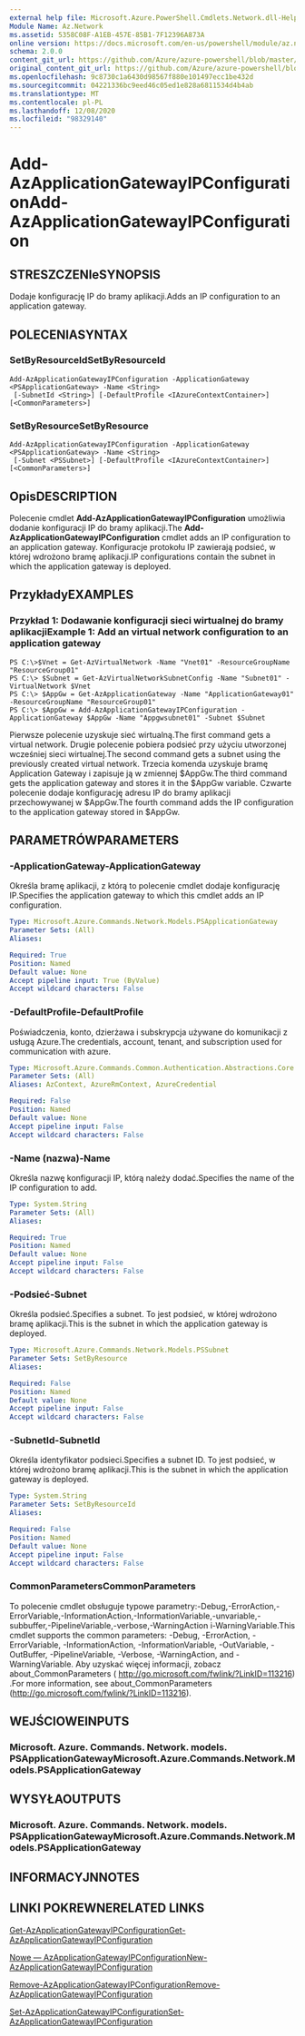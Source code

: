 ```yaml
---
external help file: Microsoft.Azure.PowerShell.Cmdlets.Network.dll-Help.xml
Module Name: Az.Network
ms.assetid: 5358C08F-A1EB-457E-85B1-7F12396A873A
online version: https://docs.microsoft.com/en-us/powershell/module/az.network/add-azapplicationgatewayipconfiguration
schema: 2.0.0
content_git_url: https://github.com/Azure/azure-powershell/blob/master/src/Network/Network/help/Add-AzApplicationGatewayIPConfiguration.md
original_content_git_url: https://github.com/Azure/azure-powershell/blob/master/src/Network/Network/help/Add-AzApplicationGatewayIPConfiguration.md
ms.openlocfilehash: 9c8730c1a6430d98567f880e101497ecc1be432d
ms.sourcegitcommit: 04221336bc9eed46c05ed1e828a6811534d4b4ab
ms.translationtype: MT
ms.contentlocale: pl-PL
ms.lasthandoff: 12/08/2020
ms.locfileid: "98329140"
---
```

# <span data-ttu-id="dbfb6-101">Add-AzApplicationGatewayIPConfiguration</span><span class="sxs-lookup"><span data-stu-id="dbfb6-101">Add-AzApplicationGatewayIPConfiguration</span></span>

## <span data-ttu-id="dbfb6-102">STRESZCZENIe</span><span class="sxs-lookup"><span data-stu-id="dbfb6-102">SYNOPSIS</span></span>
<span data-ttu-id="dbfb6-103">Dodaje konfigurację IP do bramy aplikacji.</span><span class="sxs-lookup"><span data-stu-id="dbfb6-103">Adds an IP configuration to an application gateway.</span></span>

## <span data-ttu-id="dbfb6-104">POLECENIA</span><span class="sxs-lookup"><span data-stu-id="dbfb6-104">SYNTAX</span></span>

### <span data-ttu-id="dbfb6-105">SetByResourceId</span><span class="sxs-lookup"><span data-stu-id="dbfb6-105">SetByResourceId</span></span>
```
Add-AzApplicationGatewayIPConfiguration -ApplicationGateway <PSApplicationGateway> -Name <String>
 [-SubnetId <String>] [-DefaultProfile <IAzureContextContainer>] [<CommonParameters>]
```

### <span data-ttu-id="dbfb6-106">SetByResource</span><span class="sxs-lookup"><span data-stu-id="dbfb6-106">SetByResource</span></span>
```
Add-AzApplicationGatewayIPConfiguration -ApplicationGateway <PSApplicationGateway> -Name <String>
 [-Subnet <PSSubnet>] [-DefaultProfile <IAzureContextContainer>] [<CommonParameters>]
```

## <span data-ttu-id="dbfb6-107">Opis</span><span class="sxs-lookup"><span data-stu-id="dbfb6-107">DESCRIPTION</span></span>
<span data-ttu-id="dbfb6-108">Polecenie cmdlet **Add-AzApplicationGatewayIPConfiguration** umożliwia dodanie konfiguracji IP do bramy aplikacji.</span><span class="sxs-lookup"><span data-stu-id="dbfb6-108">The **Add-AzApplicationGatewayIPConfiguration** cmdlet adds an IP configuration to an application gateway.</span></span>
<span data-ttu-id="dbfb6-109">Konfiguracje protokołu IP zawierają podsieć, w której wdrożono bramę aplikacji.</span><span class="sxs-lookup"><span data-stu-id="dbfb6-109">IP configurations contain the subnet in which the application gateway is deployed.</span></span>

## <span data-ttu-id="dbfb6-110">Przykłady</span><span class="sxs-lookup"><span data-stu-id="dbfb6-110">EXAMPLES</span></span>

### <span data-ttu-id="dbfb6-111">Przykład 1: Dodawanie konfiguracji sieci wirtualnej do bramy aplikacji</span><span class="sxs-lookup"><span data-stu-id="dbfb6-111">Example 1: Add an virtual network configuration to an application gateway</span></span>
```
PS C:\>$Vnet = Get-AzVirtualNetwork -Name "Vnet01" -ResourceGroupName "ResourceGroup01"
PS C:\> $Subnet = Get-AzVirtualNetworkSubnetConfig -Name "Subnet01" -VirtualNetwork $Vnet 
PS C:\> $AppGw = Get-AzApplicationGateway -Name "ApplicationGateway01" -ResourceGroupName "ResourceGroup01"
PS C:\> $AppGw = Add-AzApplicationGatewayIPConfiguration -ApplicationGateway $AppGw -Name "Appgwsubnet01" -Subnet $Subnet
```

<span data-ttu-id="dbfb6-112">Pierwsze polecenie uzyskuje sieć wirtualną.</span><span class="sxs-lookup"><span data-stu-id="dbfb6-112">The first command gets a virtual network.</span></span>
<span data-ttu-id="dbfb6-113">Drugie polecenie pobiera podsieć przy użyciu utworzonej wcześniej sieci wirtualnej.</span><span class="sxs-lookup"><span data-stu-id="dbfb6-113">The second command gets a subnet using the previously created virtual network.</span></span>
<span data-ttu-id="dbfb6-114">Trzecia komenda uzyskuje bramę Application Gateway i zapisuje ją w zmiennej $AppGw.</span><span class="sxs-lookup"><span data-stu-id="dbfb6-114">The third command gets the application gateway and stores it in the $AppGw variable.</span></span>
<span data-ttu-id="dbfb6-115">Czwarte polecenie dodaje konfigurację adresu IP do bramy aplikacji przechowywanej w $AppGw.</span><span class="sxs-lookup"><span data-stu-id="dbfb6-115">The fourth command adds the IP configuration to the application gateway stored in $AppGw.</span></span>

## <span data-ttu-id="dbfb6-116">PARAMETRÓW</span><span class="sxs-lookup"><span data-stu-id="dbfb6-116">PARAMETERS</span></span>

### <span data-ttu-id="dbfb6-117">-ApplicationGateway</span><span class="sxs-lookup"><span data-stu-id="dbfb6-117">-ApplicationGateway</span></span>
<span data-ttu-id="dbfb6-118">Określa bramę aplikacji, z którą to polecenie cmdlet dodaje konfigurację IP.</span><span class="sxs-lookup"><span data-stu-id="dbfb6-118">Specifies the application gateway to which this cmdlet adds an IP configuration.</span></span>

```yaml
Type: Microsoft.Azure.Commands.Network.Models.PSApplicationGateway
Parameter Sets: (All)
Aliases:

Required: True
Position: Named
Default value: None
Accept pipeline input: True (ByValue)
Accept wildcard characters: False
```

### <span data-ttu-id="dbfb6-119">-DefaultProfile</span><span class="sxs-lookup"><span data-stu-id="dbfb6-119">-DefaultProfile</span></span>
<span data-ttu-id="dbfb6-120">Poświadczenia, konto, dzierżawa i subskrypcja używane do komunikacji z usługą Azure.</span><span class="sxs-lookup"><span data-stu-id="dbfb6-120">The credentials, account, tenant, and subscription used for communication with azure.</span></span>

```yaml
Type: Microsoft.Azure.Commands.Common.Authentication.Abstractions.Core.IAzureContextContainer
Parameter Sets: (All)
Aliases: AzContext, AzureRmContext, AzureCredential

Required: False
Position: Named
Default value: None
Accept pipeline input: False
Accept wildcard characters: False
```

### <span data-ttu-id="dbfb6-121">-Name (nazwa)</span><span class="sxs-lookup"><span data-stu-id="dbfb6-121">-Name</span></span>
<span data-ttu-id="dbfb6-122">Określa nazwę konfiguracji IP, którą należy dodać.</span><span class="sxs-lookup"><span data-stu-id="dbfb6-122">Specifies the name of the IP configuration to add.</span></span>

```yaml
Type: System.String
Parameter Sets: (All)
Aliases:

Required: True
Position: Named
Default value: None
Accept pipeline input: False
Accept wildcard characters: False
```

### <span data-ttu-id="dbfb6-123">-Podsieć</span><span class="sxs-lookup"><span data-stu-id="dbfb6-123">-Subnet</span></span>
<span data-ttu-id="dbfb6-124">Określa podsieć.</span><span class="sxs-lookup"><span data-stu-id="dbfb6-124">Specifies a subnet.</span></span>
<span data-ttu-id="dbfb6-125">To jest podsieć, w której wdrożono bramę aplikacji.</span><span class="sxs-lookup"><span data-stu-id="dbfb6-125">This is the subnet in which the application gateway is deployed.</span></span>

```yaml
Type: Microsoft.Azure.Commands.Network.Models.PSSubnet
Parameter Sets: SetByResource
Aliases:

Required: False
Position: Named
Default value: None
Accept pipeline input: False
Accept wildcard characters: False
```

### <span data-ttu-id="dbfb6-126">-SubnetId</span><span class="sxs-lookup"><span data-stu-id="dbfb6-126">-SubnetId</span></span>
<span data-ttu-id="dbfb6-127">Określa identyfikator podsieci.</span><span class="sxs-lookup"><span data-stu-id="dbfb6-127">Specifies a subnet ID.</span></span>
<span data-ttu-id="dbfb6-128">To jest podsieć, w której wdrożono bramę aplikacji.</span><span class="sxs-lookup"><span data-stu-id="dbfb6-128">This is the subnet in which the application gateway is deployed.</span></span>

```yaml
Type: System.String
Parameter Sets: SetByResourceId
Aliases:

Required: False
Position: Named
Default value: None
Accept pipeline input: False
Accept wildcard characters: False
```

### <span data-ttu-id="dbfb6-129">CommonParameters</span><span class="sxs-lookup"><span data-stu-id="dbfb6-129">CommonParameters</span></span>
<span data-ttu-id="dbfb6-130">To polecenie cmdlet obsługuje typowe parametry:-Debug,-ErrorAction,-ErrorVariable,-InformationAction,-InformationVariable,-unvariable,-subbuffer,-PipelineVariable,-verbose,-WarningAction i-WarningVariable.</span><span class="sxs-lookup"><span data-stu-id="dbfb6-130">This cmdlet supports the common parameters: -Debug, -ErrorAction, -ErrorVariable, -InformationAction, -InformationVariable, -OutVariable, -OutBuffer, -PipelineVariable, -Verbose, -WarningAction, and -WarningVariable.</span></span> <span data-ttu-id="dbfb6-131">Aby uzyskać więcej informacji, zobacz about_CommonParameters ( http://go.microsoft.com/fwlink/?LinkID=113216) .</span><span class="sxs-lookup"><span data-stu-id="dbfb6-131">For more information, see about_CommonParameters (http://go.microsoft.com/fwlink/?LinkID=113216).</span></span>

## <span data-ttu-id="dbfb6-132">WEJŚCIOWE</span><span class="sxs-lookup"><span data-stu-id="dbfb6-132">INPUTS</span></span>

### <span data-ttu-id="dbfb6-133">Microsoft. Azure. Commands. Network. models. PSApplicationGateway</span><span class="sxs-lookup"><span data-stu-id="dbfb6-133">Microsoft.Azure.Commands.Network.Models.PSApplicationGateway</span></span>

## <span data-ttu-id="dbfb6-134">WYSYŁA</span><span class="sxs-lookup"><span data-stu-id="dbfb6-134">OUTPUTS</span></span>

### <span data-ttu-id="dbfb6-135">Microsoft. Azure. Commands. Network. models. PSApplicationGateway</span><span class="sxs-lookup"><span data-stu-id="dbfb6-135">Microsoft.Azure.Commands.Network.Models.PSApplicationGateway</span></span>

## <span data-ttu-id="dbfb6-136">INFORMACYJN</span><span class="sxs-lookup"><span data-stu-id="dbfb6-136">NOTES</span></span>

## <span data-ttu-id="dbfb6-137">LINKI POKREWNE</span><span class="sxs-lookup"><span data-stu-id="dbfb6-137">RELATED LINKS</span></span>

[<span data-ttu-id="dbfb6-138">Get-AzApplicationGatewayIPConfiguration</span><span class="sxs-lookup"><span data-stu-id="dbfb6-138">Get-AzApplicationGatewayIPConfiguration</span></span>](./Get-AzApplicationGatewayIPConfiguration.md)

[<span data-ttu-id="dbfb6-139">Nowe — AzApplicationGatewayIPConfiguration</span><span class="sxs-lookup"><span data-stu-id="dbfb6-139">New-AzApplicationGatewayIPConfiguration</span></span>](./New-AzApplicationGatewayIPConfiguration.md)

[<span data-ttu-id="dbfb6-140">Remove-AzApplicationGatewayIPConfiguration</span><span class="sxs-lookup"><span data-stu-id="dbfb6-140">Remove-AzApplicationGatewayIPConfiguration</span></span>](./Remove-AzApplicationGatewayIPConfiguration.md)

[<span data-ttu-id="dbfb6-141">Set-AzApplicationGatewayIPConfiguration</span><span class="sxs-lookup"><span data-stu-id="dbfb6-141">Set-AzApplicationGatewayIPConfiguration</span></span>](./Set-AzApplicationGatewayIPConfiguration.md)


